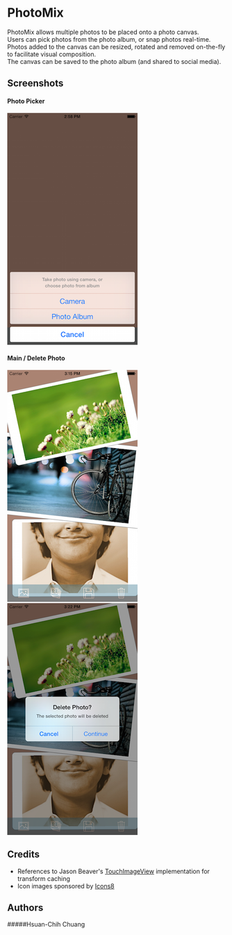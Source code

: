 # PhotoMix

PhotoMix allows multiple photos to be placed onto a photo canvas.  
Users can pick photos from the photo album, or snap photos real-time.  
Photos added to the canvas can be resized, rotated and removed on-the-fly to facilitate visual composition.  
The canvas can be saved to the photo album (and shared to social media).

## Screenshots

#### Photo Picker
  ![Screenshot-Photo](./Screenshots/screenshot-photo.png)
  
#### Main / Delete Photo
  ![Screenshot-Main](./Screenshots/screenshot-main.png)
  ![Screenshot-Delete](./Screenshots/screenshot-delete.png)

## Credits
* References to Jason Beaver's [TouchImageView](https://github.com/TUIC/TUIC/blob/master/TUIC-2D-iOS/TUIC-2D-iOS/TouchImageView.m) implementation for transform caching
* Icon images sponsored by [Icons8](https://icons8.com/)

## Authors
#####Hsuan-Chih Chuang
